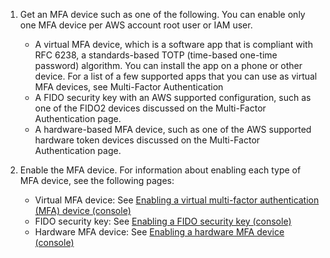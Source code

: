 1. Get an MFA device such as one of the following. You can enable only one MFA device per AWS account root user or IAM user.

    - A virtual MFA device, which is a software app that is compliant with RFC 6238, a standards-based TOTP (time-based one-time password) algorithm. You can install the app on a phone or other device. For a list of a few supported apps that you can use as virtual MFA devices, see Multi-Factor Authentication
    - A FIDO security key with an AWS supported configuration, such as one of the FIDO2 devices discussed on the Multi-Factor Authentication page. 
    - A hardware-based MFA device, such as one of the AWS supported hardware token devices discussed on the Multi-Factor Authentication page.

2. Enable the MFA device. For information about enabling each type of MFA device, see the following pages:

    - Virtual MFA device: See [Enabling a virtual multi-factor authentication (MFA) device (console)](https://docs.aws.amazon.com/IAM/latest/UserGuide/id_credentials_mfa_enable_virtual.html)
    - FIDO security key: See [Enabling a FIDO security key (console)](https://docs.aws.amazon.com/IAM/latest/UserGuide/id_credentials_mfa_enable_fido.html)
    - Hardware MFA device: See [Enabling a hardware MFA device (console)](https://docs.aws.amazon.com/IAM/latest/UserGuide/id_credentials_mfa_enable_physical.html)
